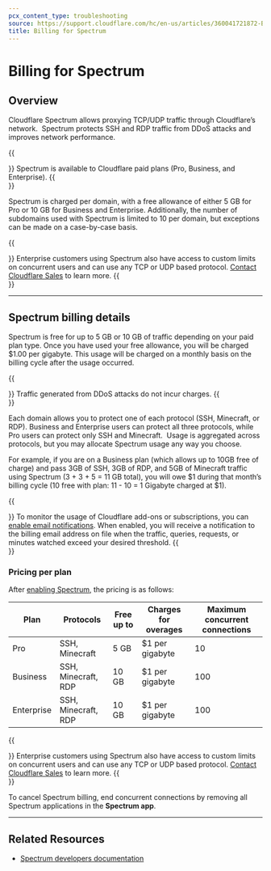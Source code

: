 ```yaml
---
pcx_content_type: troubleshooting
source: https://support.cloudflare.com/hc/en-us/articles/360041721872-Billing-for-Spectrum
title: Billing for Spectrum
---
```


# Billing for Spectrum



## Overview

Cloudflare Spectrum allows proxying TCP/UDP traffic through Cloudflare’s network.  Spectrum protects SSH and RDP traffic from DDoS attacks and improves network performance. 

{{<Aside type="note">}}
Spectrum is available to Cloudflare paid plans (Pro, Business, and
Enterprise).
{{</Aside>}}

Spectrum is charged per domain, with a free allowance of either 5 GB for Pro or 10 GB for Business and Enterprise. Additionally, the number of subdomains used with Spectrum is limited to 10 per domain, but exceptions can be made on a case-by-case basis.

{{<Aside type="note">}}
Enterprise customers using Spectrum also have access to custom limits on
concurrent users and can use any TCP or UDP based protocol. [Contact
Cloudflare Sales](https://www.cloudflare.com/plans/enterprise/) to learn
more.
{{</Aside>}}

___

## Spectrum billing details

Spectrum is free for up to 5 GB or 10 GB of traffic depending on your paid plan type. Once you have used your free allowance, you will be charged $1.00 per gigabyte. This usage will be charged on a monthly basis on the billing cycle after the usage occurred.

{{<Aside type="note">}}
Traffic generated from DDoS attacks do not incur charges.
{{</Aside>}}

Each domain allows you to protect one of each protocol (SSH, Minecraft, or RDP). Business and Enterprise users can protect all three protocols, while Pro users can protect only SSH and Minecraft.  Usage is aggregated across protocols, but you may allocate Spectrum usage any way you choose.

For example, if you are on a Business plan (which allows up to 10GB free of charge) and pass 3GB of SSH, 3GB of RDP, and 5GB of Minecraft traffic using Spectrum (3 + 3 + 5 = 11 GB total), you will owe $1 during that month’s billing cycle (10 free with plan: 11 - 10 = 1 Gigabyte charged at $1).

{{<Aside type="note">}}
To monitor the usage of Cloudflare add-ons or subscriptions, you can
[enable email
notifications](https://support.cloudflare.com/hc/en-us/articles/115004555148/#11aoHZtimmL8WRIrA1jmD0).
When enabled, you will receive a notification to the billing email
address on file when the traffic, queries, requests, or minutes watched
exceed your desired threshold.
{{</Aside>}}

### Pricing per plan

After [enabling Spectrum](https://developers.cloudflare.com/spectrum/get-started), the pricing is as follows:

| Plan | Protocols | Free up to | Charges for overages | Maximum concurrent connections |
| --- | --- | --- | --- | --- |
| Pro | SSH, Minecraft | 5 GB | $1 per gigabyte | 10 |
| Business | SSH, Minecraft, RDP | 10 GB | $1 per gigabyte | 100 |
| Enterprise | SSH, Minecraft, RDP | 10 GB | $1 per gigabyte | 100 |

{{<Aside type="note">}}
Enterprise customers using Spectrum also have access to custom limits on
concurrent users and can use any TCP or UDP based protocol. [Contact
Cloudflare Sales](https://www.cloudflare.com/plans/enterprise/) to learn
more.
{{</Aside>}}

To cancel Spectrum billing, end concurrent connections by removing all Spectrum applications in the **Spectrum app**.

___

## Related Resources

-   [Spectrum developers documentation](https://developers.cloudflare.com/spectrum/get-started)
